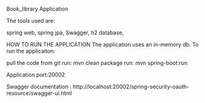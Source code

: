 Book_library Application 

The tools used are:

spring web,
spring jpa,
Swagger,
h2 database,


HOW TO RUN THE APPLICATION 
The application uses an in-memory db. To run the applicaiton:

pull the code from git
run: mvn clean package
run: mvn spring-boot:run

Application port:20002

Swagger documentation : http://localhost:20002/spring-security-oauth-resource/swagger-ui.html 
